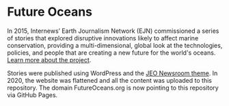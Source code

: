 # Future Oceans
In 2015, Internews’ Earth Journalism Network (EJN) commissioned a series of stories that explored disruptive innovations likely to affect marine conservation, providing a multi-dimensional, global look at the technologies, policies, and people that are creating a new future for the world's oceans. [Learn more about the project](https://earthjournalism.net/projects/future-oceans).

Stories were published using WordPress and the [JEO Newsroom theme](https://github.com/EarthJournalismNetwork/JEO-Newsroom). In 2020, the website was flattened and all the content was uploaded to this repository. The domain FutureOceans.org is now pointing to this repository via GitHub Pages.
